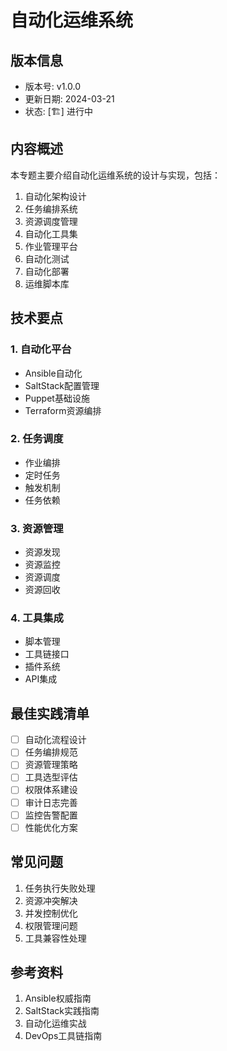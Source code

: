 # 自动化运维系统

## 版本信息
- 版本号: v1.0.0
- 更新日期: 2024-03-21
- 状态: [🏗️] 进行中

## 内容概述
本专题主要介绍自动化运维系统的设计与实现，包括：
1. 自动化架构设计
2. 任务编排系统
3. 资源调度管理
4. 自动化工具集
5. 作业管理平台
6. 自动化测试
7. 自动化部署
8. 运维脚本库

## 技术要点
### 1. 自动化平台
- Ansible自动化
- SaltStack配置管理
- Puppet基础设施
- Terraform资源编排

### 2. 任务调度
- 作业编排
- 定时任务
- 触发机制
- 任务依赖

### 3. 资源管理
- 资源发现
- 资源监控
- 资源调度
- 资源回收

### 4. 工具集成
- 脚本管理
- 工具链接口
- 插件系统
- API集成

## 最佳实践清单
- [ ] 自动化流程设计
- [ ] 任务编排规范
- [ ] 资源管理策略
- [ ] 工具选型评估
- [ ] 权限体系建设
- [ ] 审计日志完善
- [ ] 监控告警配置
- [ ] 性能优化方案

## 常见问题
1. 任务执行失败处理
2. 资源冲突解决
3. 并发控制优化
4. 权限管理问题
5. 工具兼容性处理

## 参考资料
1. Ansible权威指南
2. SaltStack实践指南
3. 自动化运维实战
4. DevOps工具链指南 